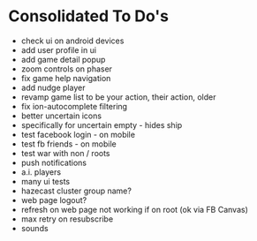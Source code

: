 Consolidated To Do's
====================

- check ui on android devices
- add user profile in ui
- add game detail popup
- zoom controls on phaser
- fix game help navigation
- add nudge player
- revamp game list to be your action, their action, older
- fix ion-autocomplete filtering
- better uncertain icons
- specifically for uncertain empty - hides ship
- test facebook login - on mobile
- test fb friends - on mobile
- test war with non / roots
- push notifications
- a.i. players
- many ui tests
- hazecast cluster group name?
- web page logout?
- refresh on web page not working if on root (ok via FB Canvas)
- max retry on resubscribe
- sounds